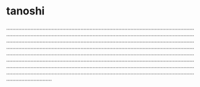 # tanoshi
..............................................................................................................................................................................................................................................................................................................................................................................................................................................................................................................................................................................................................................................................................................................................................................................................................................................................................................................................................................................................................................................................
